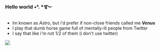 ### Hello world •°. *࿐
- Im known as *Astro*, but i'd prefer if non-close friends called me ***Venus***
- I play that dumb horse game full of mentally-ill people from Twitter
- I say that like i'm not 1/2 of them (i don't use twitter)


[![](https://media.discordapp.net/attachments/1061880649180532776/1062889867656302622/d8hrgnb-551a8e81-eecd-4092-af57-3b39df57f779.png)](https://www.deviantart.com/celestialbunnie/art/Spring-Bunting-513564167)
